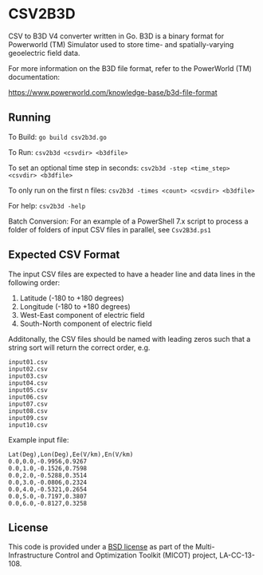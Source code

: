 # CSV2B3D

CSV to B3D V4 converter written in Go. B3D is a binary format
for Powerworld (TM) Simulator used to store time- and 
spatially-varying geoelectric field data. 

For more information on the B3D file format, refer to the
PowerWorld (TM) documentation:

https://www.powerworld.com/knowledge-base/b3d-file-format

## Running

To Build: `go build csv2b3d.go`
 
To Run: `csv2b3d <csvdir> <b3dfile>`

To set an optional time step in seconds: `csv2b3d -step <time_step> <csvdir> <b3dfile>`

To only run on the first n files: `csv2b3d -times <count> <csvdir> <b3dfile>`

For help: `csv2b3d -help`

Batch Conversion: For an example of a PowerShell 7.x script to process a folder
of folders of input CSV files in parallel, see `Csv2B3d.ps1`

## Expected CSV Format

The input CSV files are expected to have a header line
and data lines in the following order:

1. Latitude (-180 to +180 degrees)
2. Longitude (-180 to +180 degrees)
3. West-East component of electric field
4. South-North component of electric field

Additonally, the CSV files should be named 
with leading zeros such that a string sort will 
return the correct order, e.g.

```
input01.csv
input02.csv
input03.csv
input04.csv
input05.csv
input06.csv
input07.csv
input08.csv
input09.csv
input10.csv
```

Example input file:

``` csv
Lat(Deg),Lon(Deg),Ee(V/km),En(V/km)
0.0,0.0,-0.9956,0.9267
0.0,1.0,-0.1526,0.7598
0.0,2.0,-0.5288,0.3514
0.0,3.0,-0.0806,0.2324
0.0,4.0,-0.5321,0.2654
0.0,5.0,-0.7197,0.3807
0.0,6.0,-0.8127,0.3258
```

## License

This code is provided under a [BSD license](https://github.com/lanl-ansi/PowerModelsGMD.jl/blob/master/LICENSE.md) as part of the Multi-Infrastructure Control and Optimization Toolkit (MICOT) project, LA-CC-13-108.
